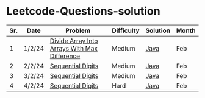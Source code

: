 # Leetcode-Questions-solution
|Sr.| Date | Problem | Difficulty | Solution | Month |   
|---|---|---------|------------|----------|-------|
1 | 1/2/24 | [Divide Array Into Arrays With Max Difference](https://leetcode.com/problems/divide-array-into-arrays-with-max-difference/) |  Medium | [Java](./Divide_Array_Into_Arrays_With_Max_Difference.java)  | Feb |
2 | 2/2/24 | [Sequential Digits](https://leetcode.com/problems/Sequential-Digits/) |  Medium | [Java](./Sequential_Digits.java)  | Feb |
3 | 3/2/24 | [Sequential Digits](https://leetcode.com/problems/partition-array-for-maximum-sum/submissions/) |  Medium | [Java](./Partition_Array_for_Maximum_Sum.java)  | Feb |
4 | 4/2/24 | [Sequential Digits](https://leetcode.com/problems/minimum-window-substring/) |  Hard | [Java](./Minimum_Window_Substring.java) | Feb |
